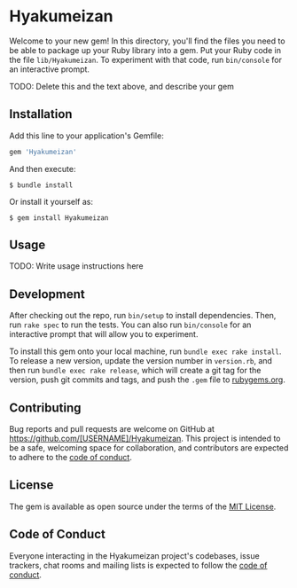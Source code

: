 # Hyakumeizan

Welcome to your new gem! In this directory, you'll find the files you need to be able to package up your Ruby library into a gem. Put your Ruby code in the file `lib/Hyakumeizan`. To experiment with that code, run `bin/console` for an interactive prompt.

TODO: Delete this and the text above, and describe your gem

## Installation

Add this line to your application's Gemfile:

```ruby
gem 'Hyakumeizan'
```

And then execute:

    $ bundle install

Or install it yourself as:

    $ gem install Hyakumeizan

## Usage

TODO: Write usage instructions here

## Development

After checking out the repo, run `bin/setup` to install dependencies. Then, run `rake spec` to run the tests. You can also run `bin/console` for an interactive prompt that will allow you to experiment.

To install this gem onto your local machine, run `bundle exec rake install`. To release a new version, update the version number in `version.rb`, and then run `bundle exec rake release`, which will create a git tag for the version, push git commits and tags, and push the `.gem` file to [rubygems.org](https://rubygems.org).

## Contributing

Bug reports and pull requests are welcome on GitHub at https://github.com/[USERNAME]/Hyakumeizan. This project is intended to be a safe, welcoming space for collaboration, and contributors are expected to adhere to the [code of conduct](https://github.com/[USERNAME]/Hyakumeizan/blob/master/CODE_OF_CONDUCT.md).


## License

The gem is available as open source under the terms of the [MIT License](https://opensource.org/licenses/MIT).

## Code of Conduct

Everyone interacting in the Hyakumeizan project's codebases, issue trackers, chat rooms and mailing lists is expected to follow the [code of conduct](https://github.com/[USERNAME]/Hyakumeizan/blob/master/CODE_OF_CONDUCT.md).
